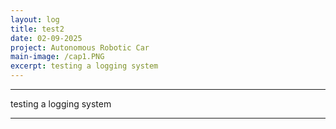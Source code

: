 ```yaml
---
layout: log
title: test2
date: 02-09-2025
project: Autonomous Robotic Car
main-image: /cap1.PNG
excerpt: testing a logging system
---
```


---
testing a logging system

---